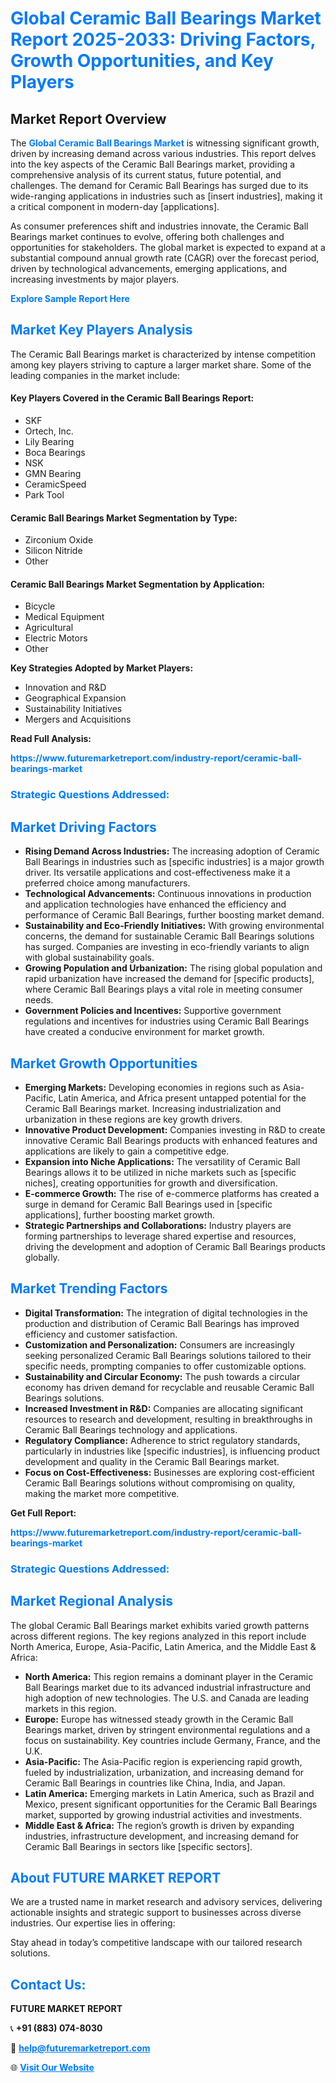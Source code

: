 <h1 style="color: #007BFF;">Global Ceramic Ball Bearings Market Report 2025-2033: Driving Factors, Growth Opportunities, and Key Players</h1>

<section id="overview">
<h2>Market Report Overview</h2>
<p>The <a href="https://www.futuremarketreport.com/industry-report/ceramic-ball-bearings-market" style="color: #007BFF; text-decoration: none;"><strong>Global Ceramic Ball Bearings Market</strong></a> is witnessing significant growth, driven by increasing demand across various industries. This report delves into the key aspects of the Ceramic Ball Bearings market, providing a comprehensive analysis of its current status, future potential, and challenges. The demand for Ceramic Ball Bearings has surged due to its wide-ranging applications in industries such as [insert industries], making it a critical component in modern-day [applications].</p>
<p>As consumer preferences shift and industries innovate, the Ceramic Ball Bearings market continues to evolve, offering both challenges and opportunities for stakeholders. The global market is expected to expand at a substantial compound annual growth rate (CAGR) over the forecast period, driven by technological advancements, emerging applications, and increasing investments by major players.</p>
</section>

<section id="overview">
<p><a href="https://www.futuremarketreport.com/request-sample/reportId=108846" style="color: #007BFF; text-decoration: none;"><strong>Explore Sample Report Here</strong></a></p>
</section>

<section id="key-players">
<h2 style="color: #007BFF;">Market Key Players Analysis</h2>
<p>The Ceramic Ball Bearings market is characterized by intense competition among key players striving to capture a larger market share. Some of the leading companies in the market include:</p>
<h4>Key Players Covered in the Ceramic Ball Bearings Report:</h4>
<ul><li>SKF</li><li>Ortech, Inc.</li><li>Lily Bearing</li><li>Boca Bearings</li><li>NSK</li><li>GMN Bearing</li><li>CeramicSpeed</li><li>Park Tool</li></ul>
<h4>Ceramic Ball Bearings Market Segmentation by Type:</h4>
<ul><li>Zirconium Oxide</li><li>Silicon Nitride</li><li>Other</li></ul>

<h4>Ceramic Ball Bearings Market Segmentation by Application:</h4>
<ul><li>Bicycle</li><li>Medical Equipment</li><li>Agricultural</li><li>Electric Motors</li><li>Other</li></ul>
<p><strong>Key Strategies Adopted by Market Players:</strong></p>
<ul>
<li>Innovation and R&D</li>
<li>Geographical Expansion</li>
<li>Sustainability Initiatives</li>
<li>Mergers and Acquisitions</li>
</ul>
</section>

<section>
<p><strong>Read Full Analysis: </strong></p><a href="https://www.futuremarketreport.com/industry-report/ceramic-ball-bearings-market" style="color: #007BFF; text-decoration: none;"><strong>https://www.futuremarketreport.com/industry-report/ceramic-ball-bearings-market</strong></a>
<h3 style="color: #007BFF;">Strategic Questions Addressed:</h3>
</section>

<section id="driving-factors">
<h2 style="color: #007BFF;">Market Driving Factors</h2>
<ul>
<li><strong>Rising Demand Across Industries:</strong> The increasing adoption of Ceramic Ball Bearings in industries such as [specific industries] is a major growth driver. Its versatile applications and cost-effectiveness make it a preferred choice among manufacturers.</li>
<li><strong>Technological Advancements:</strong> Continuous innovations in production and application technologies have enhanced the efficiency and performance of Ceramic Ball Bearings, further boosting market demand.</li>
<li><strong>Sustainability and Eco-Friendly Initiatives:</strong> With growing environmental concerns, the demand for sustainable Ceramic Ball Bearings solutions has surged. Companies are investing in eco-friendly variants to align with global sustainability goals.</li>
<li><strong>Growing Population and Urbanization:</strong> The rising global population and rapid urbanization have increased the demand for [specific products], where Ceramic Ball Bearings plays a vital role in meeting consumer needs.</li>
<li><strong>Government Policies and Incentives:</strong> Supportive government regulations and incentives for industries using Ceramic Ball Bearings have created a conducive environment for market growth.</li>
</ul>
</section>

<section id="growth-opportunities">
<h2 style="color: #007BFF;">Market Growth Opportunities</h2>
<ul>
<li><strong>Emerging Markets:</strong> Developing economies in regions such as Asia-Pacific, Latin America, and Africa present untapped potential for the Ceramic Ball Bearings market. Increasing industrialization and urbanization in these regions are key growth drivers.</li>
<li><strong>Innovative Product Development:</strong> Companies investing in R&D to create innovative Ceramic Ball Bearings products with enhanced features and applications are likely to gain a competitive edge.</li>
<li><strong>Expansion into Niche Applications:</strong> The versatility of Ceramic Ball Bearings allows it to be utilized in niche markets such as [specific niches], creating opportunities for growth and diversification.</li>
<li><strong>E-commerce Growth:</strong> The rise of e-commerce platforms has created a surge in demand for Ceramic Ball Bearings used in [specific applications], further boosting market growth.</li>
<li><strong>Strategic Partnerships and Collaborations:</strong> Industry players are forming partnerships to leverage shared expertise and resources, driving the development and adoption of Ceramic Ball Bearings products globally.</li>
</ul>
</section>

<section id="trending-factors">
<h2 style="color: #007BFF;">Market Trending Factors</h2>
<ul>
<li><strong>Digital Transformation:</strong> The integration of digital technologies in the production and distribution of Ceramic Ball Bearings has improved efficiency and customer satisfaction.</li>
<li><strong>Customization and Personalization:</strong> Consumers are increasingly seeking personalized Ceramic Ball Bearings solutions tailored to their specific needs, prompting companies to offer customizable options.</li>
<li><strong>Sustainability and Circular Economy:</strong> The push towards a circular economy has driven demand for recyclable and reusable Ceramic Ball Bearings solutions.</li>
<li><strong>Increased Investment in R&D:</strong> Companies are allocating significant resources to research and development, resulting in breakthroughs in Ceramic Ball Bearings technology and applications.</li>
<li><strong>Regulatory Compliance:</strong> Adherence to strict regulatory standards, particularly in industries like [specific industries], is influencing product development and quality in the Ceramic Ball Bearings market.</li>
<li><strong>Focus on Cost-Effectiveness:</strong> Businesses are exploring cost-efficient Ceramic Ball Bearings solutions without compromising on quality, making the market more competitive.</li>
</ul>
</section>

<section>
<p><strong>Get Full Report: </strong></p><a href="https://www.futuremarketreport.com/industry-report/ceramic-ball-bearings-market" style="color: #007BFF; text-decoration: none;"><strong>https://www.futuremarketreport.com/industry-report/ceramic-ball-bearings-market</strong></a>
<h3 style="color: #007BFF;">Strategic Questions Addressed:</h3>
</section>


<section id="regional-analysis">
<h2 style="color: #007BFF;">Market Regional Analysis</h2>
<p>The global Ceramic Ball Bearings market exhibits varied growth patterns across different regions. The key regions analyzed in this report include North America, Europe, Asia-Pacific, Latin America, and the Middle East & Africa:</p>
<ul>
<li><strong>North America:</strong> This region remains a dominant player in the Ceramic Ball Bearings market due to its advanced industrial infrastructure and high adoption of new technologies. The U.S. and Canada are leading markets in this region.</li>
<li><strong>Europe:</strong> Europe has witnessed steady growth in the Ceramic Ball Bearings market, driven by stringent environmental regulations and a focus on sustainability. Key countries include Germany, France, and the U.K.</li>
<li><strong>Asia-Pacific:</strong> The Asia-Pacific region is experiencing rapid growth, fueled by industrialization, urbanization, and increasing demand for Ceramic Ball Bearings in countries like China, India, and Japan.</li>
<li><strong>Latin America:</strong> Emerging markets in Latin America, such as Brazil and Mexico, present significant opportunities for the Ceramic Ball Bearings market, supported by growing industrial activities and investments.</li>
<li><strong>Middle East & Africa:</strong> The region’s growth is driven by expanding industries, infrastructure development, and increasing demand for Ceramic Ball Bearings in sectors like [specific sectors].</li>
</ul>
</section>

<footer>
<h2 style="color: #007BFF;">About FUTURE MARKET REPORT</h2>
<p>We are a trusted name in market research and advisory services, delivering actionable insights and strategic support to businesses across diverse industries. Our expertise lies in offering:</p>

<p>Stay ahead in today’s competitive landscape with our tailored research solutions.</p>

<h2 style="color: #007BFF;">Contact Us:</h2>
<p><strong>FUTURE MARKET REPORT</strong></p>
<p>📞 <strong>+91 (883) 074-8030</strong></p>
<p>📧 <strong><a href="mailto:help@futuremarketreport.com" style="color: #007BFF;">help@futuremarketreport.com</a></strong></p>
<p>🌐 <strong><a href="https://www.futuremarketreport.com/" style="color: #007BFF;">Visit Our Website</a></strong></p>
</footer>